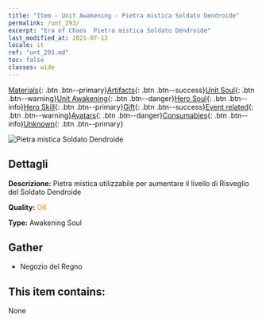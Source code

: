 ```yaml
---
title: "Item - Unit Awakening - Pietra mistica Soldato Dendroide"
permalink: /unt_293/
excerpt: "Era of Chaos  Pietra mistica Soldato Dendroide"
last_modified_at: 2021-07-13
locale: it
ref: "unt_293.md"
toc: false
classes: wide
---
```

 [Materials](/ItemsIT/){: .btn .btn--primary}[Artifacts](/ItemsIT/Artifacts/){: .btn .btn--success}[Unit Soul](/ItemsIT/UnitSoul/){: .btn .btn--warning}[Unit Awakening](/ItemsIT/UnitAwakening/){: .btn .btn--danger}[Hero Soul](/ItemsIT/HeroSoul/){: .btn .btn--info}[Hero Skill](/ItemsIT/HeroSkill/){: .btn .btn--primary}[Gift](/ItemsIT/Gift/){: .btn .btn--success}[Event related](/ItemsIT/Events/){: .btn .btn--warning}[Avatars](/ItemsIT/Avatars/){: .btn .btn--danger}[Consumables](/ItemsIT/Consumables/){: .btn .btn--info}[Unknown](/ItemsIT/Unknown/){: .btn .btn--primary}

 ![Pietra mistica Soldato Dendroide](/images/u/tia_shuyao.jpg)

## Dettagli
 **Descrizione:** Pietra mistica utilizzabile per aumentare il livello di Risveglio del Soldato Dendroide

 **Quality:** <span style="color: #FF8C00">OK</span>

 **Type:** Awakening Soul

## Gather

*    Negozio del Regno 

## This item contains:

  None

